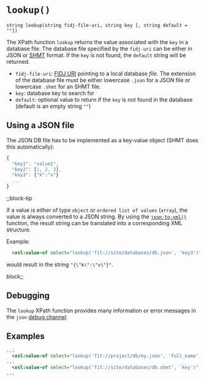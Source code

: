 # `lookup()`

```
string lookup(string fidj-file-uri, string key [, string default = ""])
```

The XPath function `lookup` returns the value associated with the `key`
in a database file. The database file specified by the `fidj-uri` can be either in JSON
or [SHMT](https://github.com/sevenval/SHMT) format. If the
`key` is not found, the `default` string will be returned.

* `fidj-file-uri`: [FIDJ URI](../config/FS_Structure.html#fit-protocol) pointing to a local database _file_. The extension
  of the database file must be either lowercase `.json` for a JSON file or lowercase
  `.shmt` for an SHMT file.
* `key`: database key to search for
* `default`: optional value to return if the
  `key` is not found in the database (default is an empty string `""`)


## Using a JSON file

The JSON DB file has to be implemented as a key-value object (SHMT
does this automatically):

```javascript
{
  "key1": "value1",
  "key2": [1, 2, 3],
  "key3": {"k":"v"}
  ...
}
```

;;block-tip

If a value is either of type `object` or `ordered list of values` (`array`),
the value is always converted to a JSON string. By using the [`json-to-xml()`](XPath_Functions.html#json-to-xml)
function, the result string can be translated into a corresponding XML structure.

Example:

```xml
  <xsl:value-of select="lookup('fit://site/databases/db.json', 'key3')" />
```

would result in the string `"{\"k\":\"v\"}"`.

block;;


## Debugging

The `lookup` XPath function provides many information or error messages in
the `json` [debug channel](../core/Debugging.html).


## Examples

```xml
...
  <xsl:value-of select="lookup('fit://project/db/my.json', 'full_name', 'John Doe')" />
...
  <xsl:value-of select="lookup('fit://site/databases/db.shmt', 'key')" />
...
```
